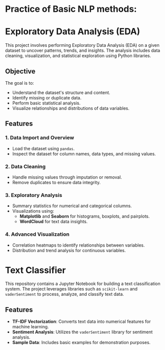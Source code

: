 # Practice of Basic NLP methods:

# Exploratory Data Analysis (EDA)

This project involves performing Exploratory Data Analysis (EDA) on a given dataset to uncover patterns, trends, and insights. The analysis includes data cleaning, visualization, and statistical exploration using Python libraries.

## Objective

The goal is to:
- Understand the dataset's structure and content.
- Identify missing or duplicate data.
- Perform basic statistical analysis.
- Visualize relationships and distributions of data variables.

## Features

### 1. Data Import and Overview
- Load the dataset using `pandas`.
- Inspect the dataset for column names, data types, and missing values.

### 2. Data Cleaning
- Handle missing values through imputation or removal.
- Remove duplicates to ensure data integrity.

### 3. Exploratory Analysis
- Summary statistics for numerical and categorical columns.
- Visualizations using:
  - **Matplotlib** and **Seaborn** for histograms, boxplots, and pairplots.
  - **WordCloud** for text data insights.

### 4. Advanced Visualization
- Correlation heatmaps to identify relationships between variables.
- Distribution and trend analysis for continuous variables.


# Text Classifier

This repository contains a Jupyter Notebook for building a text classification system. The project leverages libraries such as `scikit-learn` and `vaderSentiment` to process, analyze, and classify text data.

## Features

- **TF-IDF Vectorization**: Converts text data into numerical features for machine learning.
- **Sentiment Analysis**: Utilizes the `vaderSentiment` library for sentiment analysis.
- **Sample Data**: Includes basic examples for demonstration purposes.
